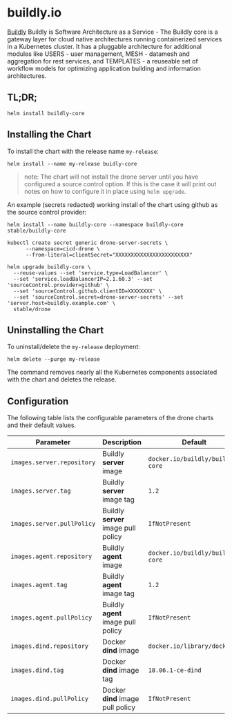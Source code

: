 # buildly.io

[Buildly](https://buildly.io/) Buildly is Software Architecture as a Service - The Buildly core is a gateway layer for cloud native architectures running containerized services in a Kubernetes cluster.  It has a pluggable architecture for additional modules like USERS - user management, MESH - datamesh and aggregation for rest services, and TEMPLATES - a reuseable set of workflow models for optimizing application building and information architectures.

## TL;DR;

```console
helm install buildly-core
```

## Installing the Chart

To install the chart with the release name `my-release`:

```console
helm install --name my-release buidly-core
```

> note: The chart will not install the drone server until you have configured a source control option. If this is the case it will print out notes on how to configure it in place using `helm upgrade`.

An example (secrets redacted) working install of the chart using github as the source control provider:

```console
helm install --name buildly-core --namespace buildly-core stable/buildly-core

kubectl create secret generic drone-server-secrets \
      --namespace=cicd-drone \
      --from-literal=clientSecret="XXXXXXXXXXXXXXXXXXXXXXXX"

helm upgrade buildly-core \
  --reuse-values --set 'service.type=LoadBalancer' \
  --set 'service.loadBalancerIP=2.1.60.3' --set 'sourceControl.provider=github' \
  --set 'sourceControl.github.clientID=XXXXXXXX' \
  --set 'sourceControl.secret=drone-server-secrets' --set 'server.host=buildly.example.com' \
  stable/drone
```

## Uninstalling the Chart

To uninstall/delete the `my-release` deployment:

```console
helm delete --purge my-release
```

The command removes nearly all the Kubernetes components associated with the
chart and deletes the release.

## Configuration

The following table lists the configurable parameters of the drone charts and their default values.

| Parameter                   | Description                                                                                   | Default                     |
|-----------------------------|-----------------------------------------------------------------------------------------------|-----------------------------|
| `images.server.repository`  | Buildly **server** image                                                                        | `docker.io/buildly/buildly-core`     |
| `images.server.tag`         | Buildly **server** image tag                                                                    | `1.2`                       |
| `images.server.pullPolicy`  | Buildly **server** image pull policy                                                            | `IfNotPresent`              |
| `images.agent.repository`   | Buildly **agent** image                                                                         | `docker.io/buildly/buildly-core`     |
| `images.agent.tag`          | Buildly **agent** image tag                                                                     | `1.2`                       |
| `images.agent.pullPolicy`   | Buildly **agent** image pull policy                                                             | `IfNotPresent`              |
| `images.dind.repository`    | Docker **dind** image                                                                         | `docker.io/library/docker`  |
| `images.dind.tag`           | Docker **dind** image tag                                                                     | `18.06.1-ce-dind`           |
| `images.dind.pullPolicy`    | Docker **dind** image pull policy                                                             | `IfNotPresent`              |

